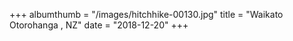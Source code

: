 +++
albumthumb = "/images/hitchhike-00130.jpg"
title = "Waikato Otorohanga , NZ"
date = "2018-12-20"
+++
